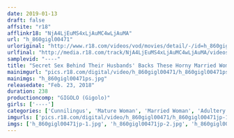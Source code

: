 ```yaml
---
date: 2019-01-13
draft: false
affsite: "r18"
afflinkr18: "NjA4LjEuMS4xLjAuMC4wLjAuMA"
url: "h_860gigl00471"
urloriginal: "http://www.r18.com/videos/vod/movies/detail/-/id=h_860gigl00471"
urlfinal: "http://media.r18.com/track/NjA4LjEuMS4xLjAuMC4wLjAuMA/videos/vod/movies/detail/-/id=h_860gigl00471"
samplevid: "----"
title: "Secret Sex Behind Their Husbands' Backs These Horny Married Woman Babes Are Enjoying Some Filthy Lusty Afternoons 11 Ladies/4 Hours"
mainimgurl: "pics.r18.com/digital/video/h_860gigl00471/h_860gigl00471ps.jpg"
mainimgs: "h_860gigl00471ps.jpg"
releasedate: "Feb. 23, 2018"
duration: 238
productioncomp: "GIGOLO (Gigolo)"
girls: ['----']
categories: ['Cunnilingus', 'Mature Woman', 'Married Woman', 'Adultery', 'Creampie', 'Blowjob', '69', 'Fingering', 'Over 4 Hours']
imgurls: ['pics.r18.com/digital/video/h_860gigl00471/h_860gigl00471jp-1.jpg', 'pics.r18.com/digital/video/h_860gigl00471/h_860gigl00471jp-2.jpg', 'pics.r18.com/digital/video/h_860gigl00471/h_860gigl00471jp-3.jpg', 'pics.r18.com/digital/video/h_860gigl00471/h_860gigl00471jp-4.jpg', 'pics.r18.com/digital/video/h_860gigl00471/h_860gigl00471jp-5.jpg', 'pics.r18.com/digital/video/h_860gigl00471/h_860gigl00471jp-6.jpg', 'pics.r18.com/digital/video/h_860gigl00471/h_860gigl00471jp-7.jpg', 'pics.r18.com/digital/video/h_860gigl00471/h_860gigl00471jp-8.jpg', 'pics.r18.com/digital/video/h_860gigl00471/h_860gigl00471jp-9.jpg', 'pics.r18.com/digital/video/h_860gigl00471/h_860gigl00471jp-10.jpg', 'pics.r18.com/digital/video/h_860gigl00471/h_860gigl00471jp-11.jpg', 'pics.r18.com/digital/video/h_860gigl00471/h_860gigl00471jp-12.jpg', 'pics.r18.com/digital/video/h_860gigl00471/h_860gigl00471jp-13.jpg', 'pics.r18.com/digital/video/h_860gigl00471/h_860gigl00471jp-14.jpg', 'pics.r18.com/digital/video/h_860gigl00471/h_860gigl00471jp-15.jpg', 'pics.r18.com/digital/video/h_860gigl00471/h_860gigl00471jp-16.jpg', 'pics.r18.com/digital/video/h_860gigl00471/h_860gigl00471jp-17.jpg', 'pics.r18.com/digital/video/h_860gigl00471/h_860gigl00471jp-18.jpg', 'pics.r18.com/digital/video/h_860gigl00471/h_860gigl00471jp-19.jpg', 'pics.r18.com/digital/video/h_860gigl00471/h_860gigl00471jp-20.jpg']
imgs: ['h_860gigl00471jp-1.jpg', 'h_860gigl00471jp-2.jpg', 'h_860gigl00471jp-3.jpg', 'h_860gigl00471jp-4.jpg', 'h_860gigl00471jp-5.jpg', 'h_860gigl00471jp-6.jpg', 'h_860gigl00471jp-7.jpg', 'h_860gigl00471jp-8.jpg', 'h_860gigl00471jp-9.jpg', 'h_860gigl00471jp-10.jpg', 'h_860gigl00471jp-11.jpg', 'h_860gigl00471jp-12.jpg', 'h_860gigl00471jp-13.jpg', 'h_860gigl00471jp-14.jpg', 'h_860gigl00471jp-15.jpg', 'h_860gigl00471jp-16.jpg', 'h_860gigl00471jp-17.jpg', 'h_860gigl00471jp-18.jpg', 'h_860gigl00471jp-19.jpg', 'h_860gigl00471jp-20.jpg']
---
```

